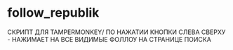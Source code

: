 # follow_republik
СКРИПТ ДЛЯ TAMPERMONKEY/ ПО НАЖАТИИ КНОПКИ СЛЕВА СВЕРХУ - НАЖИМАЕТ НА ВСЕ ВИДИМЫЕ ФОЛЛОУ НА СТРАНИЦЕ ПОИСКА
